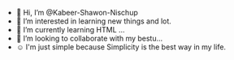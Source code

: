 - 👋 Hi, I’m @Kabeer-Shawon-Nischup
- 👀 I’m interested in learning new things and lot.
- 🌱 I’m currently learning HTML ...
- 💞️ I’m looking to collaborate with my bestu...
- ☺️ I'm just simple because Simplicity is the best way in my life.

<!---
Kabeer-Shawon-Nischup/Kabeer-Shawon-Nischup is a ✨ special ✨ repository because its `README.md` (this file) appears on your GitHub profile.
You can click the Preview link to take a look at your changes.
--->
